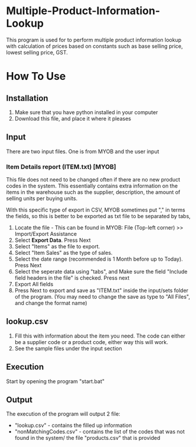 # Multiple-Product-Information-Lookup

This program is used for to perform multiple product information lookup with calculation of prices based on constants such as base selling price, lowest selling price, GST.


# How To Use

## Installation
1. Make sure that you have python installed in your computer
2. Download this file, and place it where it pleases

## Input
There are two input files. One is from MYOB and the user input
### Item Details report  (ITEM.txt) [MYOB]
This file does not need to be changed often if there are no new product codes in the system. This essentially contains extra information on the items in the warehouse such as the supplier, description, the amount of selling units per buying units.

With this specific type of export in CSV, MYOB sometimes put "," in terms the fields, so this is better to be exported as txt file to be separated by tabs,

1. Locate the file - This can be found in MYOB:  File (Top-left corner) >> Import/Export Assistance
2. Select **Export Data**. Press Next
3. Select "Items" as the file to export.
4. Select "Item Sales" as the type of sales.
5. Select the date range (recommended is 1 Month before up to Today). Press Next
6. Select the seperate data using "tabs", and Make sure the field "Include field headers in the file" is checked. Press next
7. Export All fields
8. Press Next to export and save as "ITEM.txt" inside the input/sets folder of the program. (You may need to change the save as type to "All Files", and change the format name)

## lookup.csv
1. Fill this with information about the item you need. The code can either be a supplier code or a product code, either way this will work.
2. See the sample files under the input section

## Execution
Start by opening the program "start.bat"

## Output
The execution of the program will output 2 file:
- "lookup.csv" - contains the filled up information
- "nonMatchingCodes.csv" - contains the list of the codes that was not found in the system/ the file "products.csv" that is provided